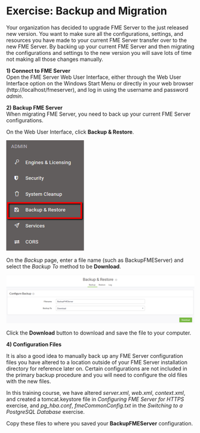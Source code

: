 # Exercise: Backup and Migration #

Your organization has decided to upgrade FME Server to the just released new version. You want to make sure all the configurations, settings, and resources you have made to your current FME Server transfer over to the new FME Server. By backing up your current FME Server and then migrating the configurations and settings to the new version you will save lots of time not making all those changes manually.

**1) Connect to FME Server**
<br>
Open the FME Server Web User Interface, either through the Web User Interface option on the Windows Start Menu or directly in your web browser (http://localhost/fmeserver), and log in using the username and password *admin*.

**2) Backup FME Server**
<br>
When migrating FME Server, you need to back up your current FME Server configurations.

On the Web User Interface, click **Backup & Restore**.

![](./Images/6.401.Backup&Restore.png)

On the *Backup* page, enter a file name (such as BackupFMEServer) and select the *Backup To* method to be **Download**.

![](./Images/6.402.BackupFile.png)

Click the **Download** button to download and save the file to your computer.

**4) Configuration Files**

It is also a good idea to manually back up any FME Server configuration files you have altered to a location outside of your FME Server installation directory for reference later on. Certain configurations are not included in the primary backup procedure and you will need to configure the old files with the new files.

In this training course, we have altered *server.xml*, *web.xml*, *context.xml*, and created a tomcat.keystore file in *Configuring FME Server for HTTPS* exercise, and *pg_hba.conf*, *fmeCommonConfig.txt* in the *Switching to a PostgreSQL Database* exercise. 

Copy these files to where you saved your **BackupFMEServer** configuration.